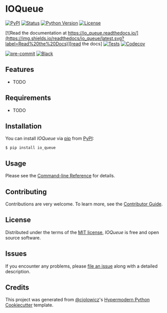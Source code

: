 # IOQueue

[![PyPI](https://img.shields.io/pypi/v/io_queue.svg)][pypi_]
[![Status](https://img.shields.io/pypi/status/io_queue.svg)][status]
[![Python Version](https://img.shields.io/pypi/pyversions/io_queue)][python version]
[![License](https://img.shields.io/pypi/l/io_queue)][license]

[![Read the documentation at https://io_queue.readthedocs.io/](https://img.shields.io/readthedocs/io_queue/latest.svg?label=Read%20the%20Docs)][read the docs]
[![Tests](https://github.com/cemoody/io_queue/workflows/Tests/badge.svg)][tests]
[![Codecov](https://codecov.io/gh/cemoody/io_queue/branch/main/graph/badge.svg)][codecov]

[![pre-commit](https://img.shields.io/badge/pre--commit-enabled-brightgreen?logo=pre-commit&logoColor=white)][pre-commit]
[![Black](https://img.shields.io/badge/code%20style-black-000000.svg)][black]

[pypi_]: https://pypi.org/project/io_queue/
[status]: https://pypi.org/project/io_queue/
[python version]: https://pypi.org/project/io_queue
[read the docs]: https://io_queue.readthedocs.io/
[tests]: https://github.com/cemoody/io_queue/actions?workflow=Tests
[codecov]: https://app.codecov.io/gh/cemoody/io_queue
[pre-commit]: https://github.com/pre-commit/pre-commit
[black]: https://github.com/psf/black

## Features

- TODO

## Requirements

- TODO

## Installation

You can install _IOQueue_ via [pip] from [PyPI]:

```console
$ pip install io_queue
```

## Usage

Please see the [Command-line Reference] for details.

## Contributing

Contributions are very welcome.
To learn more, see the [Contributor Guide].

## License

Distributed under the terms of the [MIT license][license],
_IOQueue_ is free and open source software.

## Issues

If you encounter any problems,
please [file an issue] along with a detailed description.

## Credits

This project was generated from [@cjolowicz]'s [Hypermodern Python Cookiecutter] template.

[@cjolowicz]: https://github.com/cjolowicz
[pypi]: https://pypi.org/
[hypermodern python cookiecutter]: https://github.com/cjolowicz/cookiecutter-hypermodern-python
[file an issue]: https://github.com/cemoody/io_queue/issues
[pip]: https://pip.pypa.io/

<!-- github-only -->

[license]: https://github.com/cemoody/io_queue/blob/main/LICENSE
[contributor guide]: https://github.com/cemoody/io_queue/blob/main/CONTRIBUTING.md
[command-line reference]: https://io_queue.readthedocs.io/en/latest/usage.html
